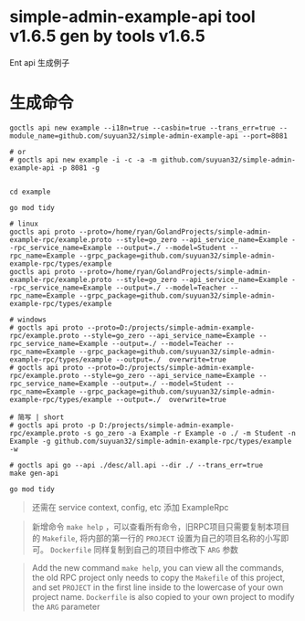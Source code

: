 # simple-admin-example-api tool v1.6.5 gen by tools v1.6.5
Ent api 生成例子

# 生成命令

```shell
goctls api new example --i18n=true --casbin=true --trans_err=true --module_name=github.com/suyuan32/simple-admin-example-api --port=8081

# or 
# goctls api new example -i -c -a -m github.com/suyuan32/simple-admin-example-api -p 8081 -g


cd example

go mod tidy

# linux
goctls api proto --proto=/home/ryan/GolandProjects/simple-admin-example-rpc/example.proto --style=go_zero --api_service_name=Example --rpc_service_name=Example --output=./ --model=Student --rpc_name=Example --grpc_package=github.com/suyuan32/simple-admin-example-rpc/types/example
goctls api proto --proto=/home/ryan/GolandProjects/simple-admin-example-rpc/example.proto --style=go_zero --api_service_name=Example --rpc_service_name=Example --output=./ --model=Teacher --rpc_name=Example --grpc_package=github.com/suyuan32/simple-admin-example-rpc/types/example

# windows
# goctls api proto --proto=D:/projects/simple-admin-example-rpc/example.proto --style=go_zero --api_service_name=Example --rpc_service_name=Example --output=./ --model=Teacher --rpc_name=Example --grpc_package=github.com/suyuan32/simple-admin-example-rpc/types/example --output=./  overwrite=true
# goctls api proto --proto=D:/projects/simple-admin-example-rpc/example.proto --style=go_zero --api_service_name=Example --rpc_service_name=Example --output=./ --model=Student --rpc_name=Example --grpc_package=github.com/suyuan32/simple-admin-example-rpc/types/example --output=./  overwrite=true

# 简写 | short
# goctls api proto -p D:/projects/simple-admin-example-rpc/example.proto -s go_zero -a Example -r Example -o ./ -m Student -n Example -g github.com/suyuan32/simple-admin-example-rpc/types/example -w

# goctls api go --api ./desc/all.api --dir ./ --trans_err=true
make gen-api

go mod tidy
```

> 还需在 service context, config, etc 添加 ExampleRpc

> 新增命令 `make help` ，可以查看所有命令，旧RPC项目只需要复制本项目的 `Makefile`, 将内部的第一行的 `PROJECT` 设置为自己的项目名称的小写即可。
> `Dockerfile` 同样复制到自己的项目中修改下 `ARG` 参数

> Add the new command `make help`, you can view all the commands, the old RPC project only needs to copy the `Makefile` of this project, and set `PROJECT` in the first line inside to the lowercase of your own project name.
> `Dockerfile` is also copied to your own project to modify the `ARG` parameter